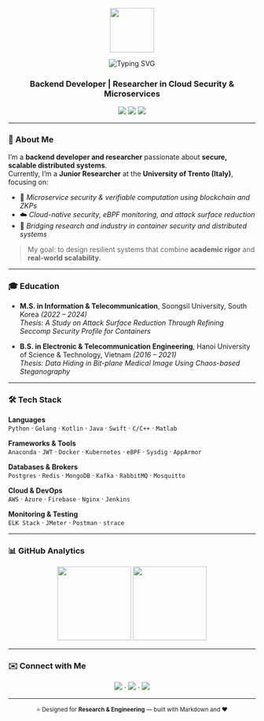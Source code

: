 <!-- README.md -->

<div align="center">
  <img src="https://media.giphy.com/media/MeJgB3yMMwIaHmKD4z/giphy.gif" width="90"/>
</div>

<p align="center">
  <img src="https://readme-typing-svg.demolab.com?font=Fira+Code&pause=2000&color=00BFFF&center=true&vCenter=true&width=600&lines=Hi%2C+I'm+Nguyen+Thi+Thuy+Linh+%F0%9F%91%8B" alt="Typing SVG" />
</p>
<h3 align="center">Backend Developer | Researcher in Cloud Security & Microservices</h3>

<p align="center">
  <a href="https://www.linkedin.com/in/thi-thuy-linh-nguyen-5294431a0/"><img src="https://img.shields.io/badge/LinkedIn-blue?style=for-the-badge&logo=linkedin&logoColor=white"></a>
  <a href="mailto:linhntt.unitn@gmail.com"><img src="https://img.shields.io/badge/Gmail-red?style=for-the-badge&logo=gmail&logoColor=white"></a>
  <a href="https://github.com/clientcli"><img src="https://img.shields.io/badge/GitHub-black?style=for-the-badge&logo=github&logoColor=white"></a>
</p>

---

### 🧭 About Me

I’m a **backend developer and researcher** passionate about **secure, scalable distributed systems**.  
Currently, I’m a **Junior Researcher** at the **University of Trento (Italy)**, focusing on:
- 🧩 *Microservice security & verifiable computation using blockchain and ZKPs*
- ☁️ *Cloud-native security, eBPF monitoring, and attack surface reduction*
- 🔐 *Bridging research and industry in container security and distributed systems*

> My goal: to design resilient systems that combine **academic rigor** and **real-world scalability**.

---

### 🎓 Education

- **M.S. in Information & Telecommunication**, Soongsil University, South Korea *(2022 – 2024)*  
  *Thesis: A Study on Attack Surface Reduction Through Refining Seccomp Security Profile for Containers*

- **B.S. in Electronic & Telecommunication Engineering**, Hanoi University of Science & Technology, Vietnam *(2016 – 2021)*  
  *Thesis: Data Hiding in Bit-plane Medical Image Using Chaos-based Steganography*

---


### 🛠️ Tech Stack

**Languages**  
`Python` · `Golang` · `Kotlin` · `Java` · `Swift` · `C/C++` · `Matlab`

**Frameworks & Tools**  
 `Anaconda` · `JWT` · `Docker` · `Kubernetes` · `eBPF` · `Sysdig` · `AppArmor`

**Databases & Brokers**  
`Postgres` · `Redis` · `MongoDB` · `Kafka` · `RabbitMQ` · `Mosquitto`

**Cloud & DevOps**  
`AWS` · `Azure` · `Firebase` · `Nginx` · `Jenkins` 

**Monitoring & Testing**  
`ELK Stack` · `JMeter` · `Postman` · `strace`

---

### 📊 GitHub Analytics

<p align="center">
  <img src="https://github-readme-stats.vercel.app/api?username=clientcli&show_icons=true&theme=transparent&hide_title=true" height="150" />
  <img src="https://github-readme-stats.vercel.app/api/top-langs/?username=clientcli&layout=compact&theme=transparent" height="150" />
</p>

---

### ✉️ Connect with Me

<p align="center">
  <a href="mailto:linhntt.unitn@gmail.com"><img src="https://img.shields.io/badge/Email-linhntt.unitn%40gmail.com-red?style=flat-square&logo=gmail"></a> ·
  <a href="https://www.linkedin.com/in/thi-thuy-linh-nguyen-5294431a0/"><img src="https://img.shields.io/badge/LinkedIn-linhnntt-blue?style=flat-square&logo=linkedin"></a> ·
  <a href="https://github.com/clientcli"><img src="https://img.shields.io/badge/GitHub-clientcli-black?style=flat-square&logo=github"></a>
</p>

---

<div align="center">
  <sub>⭐ Designed for <b>Research & Engineering</b> — built with Markdown and ❤️</sub>
</div>
